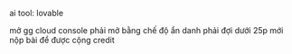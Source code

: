 ai tool: lovable

mở gg cloud console phải mở bằng chế độ ẩn danh
phải đợi dưới 25p mới nộp bài để được cộng credit
